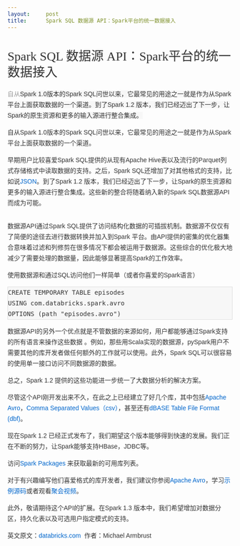 ```yaml
---
layout:     post
title:      Spark SQL 数据源 API：Spark平台的统一数据接入
---
```

<div id="article_content" class="article_content clearfix csdn-tracking-statistics" data-pid="blog" data-mod="popu_307" data-dsm="post">
								            <link rel="stylesheet" href="https://csdnimg.cn/release/phoenix/template/css/ck_htmledit_views-f76675cdea.css">
						<div class="htmledit_views" id="content_views">
                
<h1 class="title" style="list-style:none;font-weight:normal;font-size:28px;line-height:36px;font-family:'Microsoft YaHei';color:rgb(51,51,51);">
Spark SQL 数据源 API：Spark平台的统一数据接入</h1>
<div class="summary" style="list-style:none;font-family:Helvetica, Tahoma, Arial, sans-serif;line-height:24px;">
<span style="color:#999999;"><span style="background-color:rgb(255,255,255);">自从</span></span><span style="color:rgb(51,51,51);font-size:14px;background-color:rgb(247,247,247);">Spark 1.0版本的Spark SQL问世以来，它最常见的用途之一就是作为从Spark平台上面获取数据的一个渠道。到了Spark 1.2 版本，我们已经迈出了下一步，让Spark的原生资源和更多的输入源进行整合集成。</span></div>
<div class="con news_content" style="list-style:none;color:rgb(51,51,51);font-family:Helvetica, Tahoma, Arial, sans-serif;font-size:14px;line-height:24px;">
<p style="list-style:none;">
<span>自从Spark 1.0版本的Spark SQL问世以来，它最常见的用途之一就是作为从Spark平台上面获取数据的一个渠道。</span></p>
<p style="list-style:none;">
早期用户比较喜爱Spark SQL提供的从现有Apache Hive表以及流行的Parquet列式存储格式中读取数据的支持。之后，Spark SQL还增加了对其他格式的支持，比如说<a href="https://spark.apache.org/docs/latest/sql-programming-guide.html#json-datasets" rel="nofollow" style="color:rgb(0,102,204);text-decoration:none;">JSON</a>。<span>到了Spark
 1.2 版本，我们已经迈出了下一步，让Spark的原生资源和更多的输入源进行整合集成。</span><span>这些新的整合将随着纳入新的Spark SQL数据源API而成为可能。</span></p>
<p style="list-style:none;text-align:center;">
<img src="http://img.ptcms.csdn.net/article/201502/13/54dd5970ebfda_middle.jpg" alt="" style="vertical-align:middle;border:none;"></p>
<p style="list-style:none;">
数据源API通过Spark SQL提供了访问结构化数据的可插拔机制。<span>数据源不仅仅有了简便的途径去进行数据转换并加入到Spark 平台。</span><span>由API提供的密集的优化器集合意味着过滤和列修剪在很多情况下都会被运用于数据源。</span><span>这些综合的优化极大地减少了需要处理的数据量，因此能够显著提高Spark的工作效率。</span></p>
<p style="list-style:none;">
<span>使用数据源和通过SQL访问他们一样简单（或者你喜爱的Spark语言）</span></p>
<p style="list-style:none;">
<span></span></p>
<pre style="list-style:none;overflow:hidden;border:1px solid rgb(221,221,221);background:rgb(247,247,247);">CREATE TEMPORARY TABLE episodes
USING com.databricks.spark.avro
OPTIONS (path "episodes.avro")</pre>
<p style="list-style:none;">
</p>
<p style="list-style:none;">
数据源API的另外一个优点就是不管数据的来源如何，用户都能够通过Spark支持的所有语言来操作这些数据 。<span>例如，那些用Scala实现的数据源，pySpark用户不需要其他的库开发者做任何额外的工作就可以使用。</span><span>此外，Spark SQL可以很容易的使用单一接口访问不同数据源的数据。</span></p>
<p style="list-style:none;">
总之，Spark 1.2 提供的这些功能进一步统一了大数据分析的解决方案。</p>
<p style="list-style:none;">
尽管这个API刚开发出来不久，在此之上已经建立了好几个库，其中包括<a href="http://spark-packages.org/package/3" rel="nofollow" style="color:rgb(0,102,204);text-decoration:none;">Apache Avro</a>，<a href="http://spark-packages.org/package/12" rel="nofollow" style="color:rgb(0,102,204);text-decoration:none;">Comma
 Separated Values（csv）</a>，甚至还有<a href="https://github.com/mraad/spark-dbf" rel="nofollow" style="color:rgb(0,102,204);text-decoration:none;">dBASE Table File Format (dbf)</a>。</p>
<p style="list-style:none;">
现在Spark 1.2 已经正式发布了，我们期望这个版本能够得到快速的发展。<span>我们正在不断的努力，让Spark能够支持HBase，JDBC等。</span></p>
<p style="list-style:none;">
访问<a href="http://spark-packages.org/" rel="nofollow" style="color:rgb(0,102,204);text-decoration:none;">Spark Packages</a> 来获取最新的可用库列表。</p>
<p style="list-style:none;">
对于有兴趣编写他们喜爱格式的库开发者，我们建议你参阅<a href="https://github.com/databricks/spark-avro" rel="nofollow" style="color:rgb(0,102,204);text-decoration:none;">Apache Avro</a>，学习<a href="https://github.com/apache/spark/tree/master/sql/core/src/test/scala/org/apache/spark/sql/sources" rel="nofollow" style="color:rgb(0,102,204);text-decoration:none;">示例源码</a>或者观看<a href="http://www.youtube.com/watch?v=GQSNJAzxOr" rel="nofollow" style="color:rgb(0,102,204);text-decoration:none;">聚会视频</a>。</p>
<p style="list-style:none;">
此外，敬请期待这个API的扩展。<span>在Spark 1.3 版本中，我们希望增加对数据分区，持久化表以及可选用户指定模式的支持。</span></p>
<p style="list-style:none;">
英文原文：<a href="http://databricks.com/blog/2015/01/09/spark-sql-data-sources-api-unified-data-access-for-the-spark-platform.html" rel="nofollow" style="color:rgb(0,102,204);text-decoration:none;">databricks.com</a>  作者：Michael Armbrust</p>
</div>
            </div>
                </div>